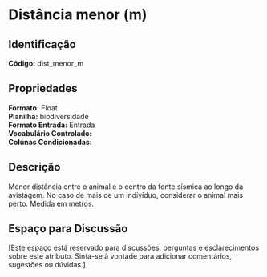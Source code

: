 # Distância menor (m)

## Identificação
**Código:** dist_menor_m

## Propriedades
**Formato:** Float  
**Planilha:** biodiversidade  
**Formato Entrada:** Entrada  
**Vocabulário Controlado:**   
**Colunas Condicionadas:**   

## Descrição
Menor distância entre o animal e o centro da fonte sísmica ao longo da avistagem. No caso de mais de um indivíduo, considerar o animal mais perto. Medida em metros.

## Espaço para Discussão
[Este espaço está reservado para discussões, perguntas e esclarecimentos sobre este atributo. Sinta-se à vontade para adicionar comentários, sugestões ou dúvidas.]
